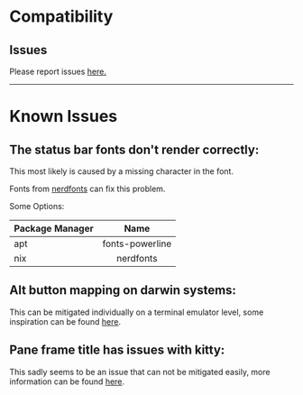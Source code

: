 # Compatibility


## Issues
Please report issues [here.](https://github.com/zellij-org/zellij/issues)

---------------------------

# Known Issues

## The status bar fonts don't render correctly:

This most likely is caused by a missing character in the font.

Fonts from [nerdfonts](https://github.com/ryanoasis/nerd-fonts) can fix this problem.


Some Options:

| Package Manager   |      Name      |
|-------------------|:--------------:|
| apt               |fonts-powerline |
| nix               |    nerdfonts   |

## Alt button mapping on darwin systems:

This can be mitigated individually on a terminal emulator level,
some inspiration can be found [here](https://github.com/zellij-org/zellij/issues/265).


## Pane frame title has issues with kitty:

This sadly seems to be an issue that can not be mitigated easily,
more information can be found [here](https://github.com/zellij-org/zellij/issues/689#issuecomment-914057955).
